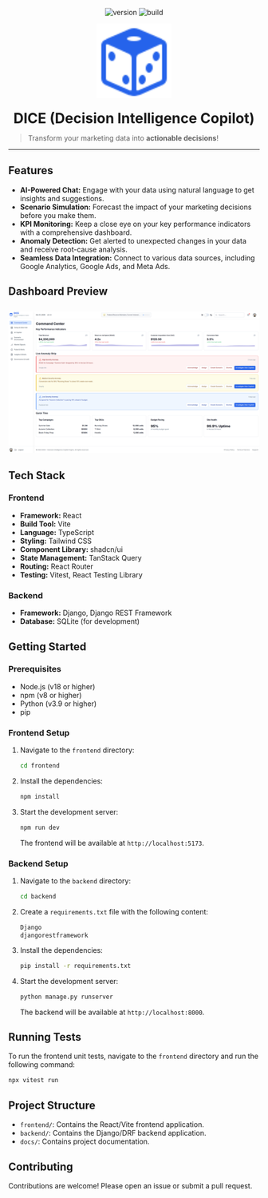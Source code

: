 <p align="center">
  <img src="https://img.shields.io/badge/Version-0.1.0-blue.svg" alt="version"/>
  <img src="https://img.shields.io/badge/Build-Passing-brightgreen.svg" alt="build"/>
</p>

<div align="center">
  <img src="./frontend/src/assets/logo.svg" alt="DICE logo" width="150" style="margin-bottom: 20px;">
  <h1 style="margin: 0;">DICE (Decision Intelligence Copilot)</h1>
</div>

> Transform your marketing data into **actionable decisions**!

---

## Features

- **AI-Powered Chat:** Engage with your data using natural language to get insights and suggestions.
- **Scenario Simulation:** Forecast the impact of your marketing decisions before you make them.
- **KPI Monitoring:** Keep a close eye on your key performance indicators with a comprehensive dashboard.
- **Anomaly Detection:** Get alerted to unexpected changes in your data and receive root-cause analysis.
- **Seamless Data Integration:** Connect to various data sources, including Google Analytics, Google Ads, and Meta Ads.


## Dashboard Preview

<p align="center">
  <img src="./docs/gallery/dashboard.png" alt="DICE Dashboard Preview" width="800" style="border-radius: 10px; margin-top: 10px;">
</p>


## Tech Stack

### Frontend

- **Framework:** React
- **Build Tool:** Vite
- **Language:** TypeScript
- **Styling:** Tailwind CSS
- **Component Library:** shadcn/ui
- **State Management:** TanStack Query
- **Routing:** React Router
- **Testing:** Vitest, React Testing Library

### Backend

- **Framework:** Django, Django REST Framework
- **Database:** SQLite (for development)

## Getting Started

### Prerequisites

- Node.js (v18 or higher)
- npm (v8 or higher)
- Python (v3.9 or higher)
- pip

### Frontend Setup

1.  Navigate to the `frontend` directory:
    ```bash
    cd frontend
    ```
2.  Install the dependencies:
    ```bash
    npm install
    ```
3.  Start the development server:
    ```bash
    npm run dev
    ```
    The frontend will be available at `http://localhost:5173`.

### Backend Setup

1.  Navigate to the `backend` directory:
    ```bash
    cd backend
    ```
2.  Create a `requirements.txt` file with the following content:
    ```
    Django
    djangorestframework
    ```
3.  Install the dependencies:
    ```bash
    pip install -r requirements.txt
    ```
4.  Start the development server:
    ```bash
    python manage.py runserver
    ```
    The backend will be available at `http://localhost:8000`.

## Running Tests

To run the frontend unit tests, navigate to the `frontend` directory and run the following command:

```bash
npx vitest run
```

## Project Structure

- `frontend/`: Contains the React/Vite frontend application.
- `backend/`: Contains the Django/DRF backend application.
- `docs/`: Contains project documentation.

## Contributing

Contributions are welcome! Please open an issue or submit a pull request.


